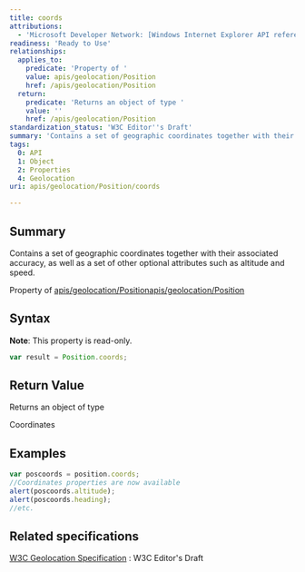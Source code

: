 ```yaml
---
title: coords
attributions:
  - 'Microsoft Developer Network: [Windows Internet Explorer API reference Article](http://msdn.microsoft.com/en-us/library/ie/hh828809%28v=vs.85%29.aspx)'
readiness: 'Ready to Use'
relationships:
  applies_to:
    predicate: 'Property of '
    value: apis/geolocation/Position
    href: /apis/geolocation/Position
  return:
    predicate: 'Returns an object of type '
    value: ''
    href: /apis/geolocation/Position
standardization_status: 'W3C Editor''s Draft'
summary: 'Contains a set of geographic coordinates together with their associated accuracy, as well as a set of other optional attributes such as altitude and speed.'
tags:
  0: API
  1: Object
  2: Properties
  4: Geolocation
uri: apis/geolocation/Position/coords

---
```

## Summary

Contains a set of geographic coordinates together with their associated accuracy, as well as a set of other optional attributes such as altitude and speed.

Property of [apis/geolocation/Position](/apis/geolocation/Position)[apis/geolocation/Position](/apis/geolocation/Position)

## Syntax

**Note**: This property is read-only.

``` js
var result = Position.coords;
```

## Return Value

Returns an object of type

Coordinates

## Examples

``` js
var poscoords = position.coords;
//Coordinates properties are now available
alert(poscoords.altitude);
alert(poscoords.heading);
//etc.
```

## Related specifications

[W3C Geolocation Specification](http://dev.w3.org/geo/api/spec-source.html)
:   W3C Editor's Draft
